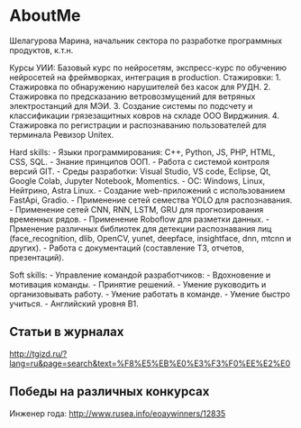 # AboutMe
Шелагурова Марина, начальник сектора по разработке программных продуктов, к.т.н.

Курсы УИИ: Базовый курс по нейросетям, экспресс-курс по обучению нейросетей на фреймворках, интеграция в production.
Стажировки: 
                1. Стажировка по обнаружению нарушителей без касок для РУДН. 
                2. Стажировка по предсказанию ветровозмущений для ветряных электростанций для МЭИ.
                3. Создание системы по подсчету и классификации грязезащитных ковров на складе ООО Вирджиния.
                4. Стажировка по регистрации и распознаванию пользователей для терминала Ревизор Unitex. 

Hard skills:
        - Языки программирования: C++, Python, JS, PHP, HTML, CSS, SQL.
        - Знание принципов ООП.
        - Работа с системой контроля версий GIT.
        - Среды разработки: Visual Studio, VS code, Eclipse, Qt, Google Colab, Jupyter Notebook, Momentics.
        - ОС: Windows, Linux, Нейтрино, Astra Linux.
        - Создание web-приложений c использованием FastApi, Gradio.
        - Применение сетей семества YOLO для распознавания.
        - Применение сетей CNN, RNN, LSTM, GRU для прогнозирования временных рядов.
        - Применение Roboflow для разметки данных.
        - Прменение различных библиотек для детекции распознавания лиц (face_recognition, dlib, OpenCV, yunet, deepface, insightface, dnn, mtcnn и других).
        - Работа с документаций (составление ТЗ, отчетов, презентаций).

Soft skills:
        - Управление командой разработчиков:
                - Вдохновение и мотивация команды.
                - Принятие решений.
                - Умение руководить и организовывать работу.
        - Умение работать в команде.
        - Умение быстро учиться.
        - Английский уровня B1. 

## Статьи в журналах
http://tgizd.ru/?lang=ru&page=search&text=%F8%E5%EB%E0%E3%F3%F0%EE%E2%E0

## Победы на различных конкурсах
Инженер года: http://www.rusea.info/eoaywinners/12835


